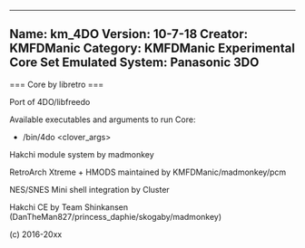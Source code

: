 -----------------------
Name: km_4DO
Version: 10-7-18
Creator: KMFDManic
Category: KMFDManic Experimental Core Set
Emulated System: Panasonic 3DO
-----------------------
=== Core by libretro ===

Port of 4DO/libfreedo

Available executables and arguments to run Core:
- /bin/4do <rom> <clover_args>

Hakchi module system by madmonkey

RetroArch Xtreme + HMODS maintained by KMFDManic/madmonkey/pcm

NES/SNES Mini shell integration by Cluster

Hakchi CE by Team Shinkansen (DanTheMan827/princess_daphie/skogaby/madmonkey)

(c) 2016-20xx
